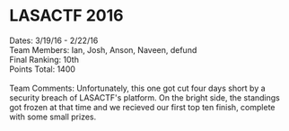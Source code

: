 # LASACTF 2016
Dates: 3/19/16 - 2/22/16 <br>
Team Members: Ian, Josh, Anson, Naveen, defund<br>
Final Ranking: 10th<br>
Points Total: 1400<br><br>
Team Comments: Unfortunately, this one got cut four days short by a security breach of LASACTF's platform. On the bright side, the standings got frozen at that time and we recieved our first top ten finish, complete with some small prizes. 
